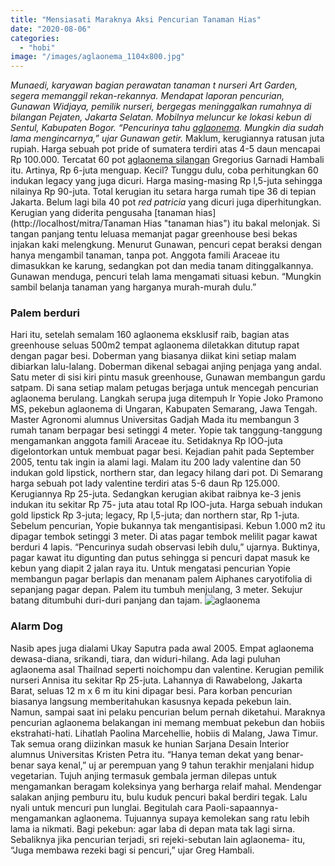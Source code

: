 ```yaml
---
title: "Mensiasati Maraknya Aksi Pencurian Tanaman Hias"
date: "2020-08-06"
categories: 
  - "hobi"
image: "/images/aglaonema_1104x800.jpg"
---
```


_Munaedi, karyawan bagian perawatan tanaman t nurseri Art Garden, segera memanggil rekan-rekannya. Mendapat laporan pencurian, Gunawan Widjaya, pemilik nurseri, bergegas meninggalkan rumahnya di bilangan Pejaten, Jakarta Selatan. Mobilnya meluncur ke lokasi kebun di Sentul, Kabupaten Bogor. “Pencurinya tahu [aglaonema](http://localhost/mitra/topik/aglaonema "aglaonema"). Mungkin dia sudah lama mengincarnya,” ujar Gunawan getir._ Maklum, kerugiannya ratusan juta rupiah. Harga sebuah pot pride of sumatera terdiri atas 4-5 daun mencapai Rp 100.000. Tercatat 60 pot [aglaonema silangan](http://localhost/mitra/7-hal-penting-dalam-merawat-aglaonema.html) Gregorius Garnadi Hambali itu. Artinya, Rp 6-juta menguap. Kecil? Tunggu dulu, coba perhitungkan 60 indukan legacy yang juga dicuri. Harga masing-masing Rp l,5-juta sehingga nilainya Rp 90-juta. Total kerugian itu setara harga rumah tipe 36 di tepian Jakarta. Belum lagi bila 40 pot _red patricia_ yang dicuri juga diperhitungkan. Kerugian yang diderita pengusaha [tanaman hias](http://localhost/mitra/Tanaman Hias "tanaman hias") itu bakal melonjak. Si tangan panjang tentu leluasa memanjat pagar greenhouse besi bekas injakan kaki melengkung. Menurut Gunawan, pencuri cepat beraksi dengan hanya mengambil tanaman, tanpa pot. Anggota famili Araceae itu dimasukkan ke karung, sedangkan pot dan media tanam ditinggalkannya. Gunawan menduga, pencuri telah lama mengamati situasi kebun. “Mungkin sambil belanja tanaman yang harganya murah-murah dulu.”

### Palem berduri

Hari itu, setelah semalam 160 aglaonema eksklusif raib, bagian atas greenhouse seluas 500m2 tempat aglaonema diletakkan ditutup rapat dengan pagar besi. Doberman yang biasanya diikat kini setiap malam dibiarkan lalu-lalang. Doberman dikenal sebagai anjing penjaga yang andal. Satu meter di sisi kiri pintu masuk greenhouse, Gunawan membangun gardu satpam. Di sana setiap malam petugas berjaga untuk mencegah pencurian aglaonema berulang. Langkah serupa juga ditempuh Ir Yopie Joko Pramono MS, pekebun aglaonema di Ungaran, Kabupaten Semarang, Jawa Tengah. Master Agronomi alumnus Universitas Gadjah Mada itu membangun 3 rumah tanam berpagar besi setinggi 4 meter. Yopie tak tanggung-tanggung mengamankan anggota famili Araceae itu. Setidaknya Rp lOO-juta digelontorkan untuk membuat pagar besi. Kejadian pahit pada September 2005, tentu tak ingin ia alami lagi. Malam itu 200 lady valentine dan 50 indukan gold lipstick, northern star, dan legacy hilang dari pot. Di Semarang harga sebuah pot lady valentine terdiri atas 5-6 daun Rp 125.000. Kerugiannya Rp 25-juta. Sedangkan kerugian akibat raibnya ke-3 jenis indukan itu sekitar Rp 75- juta atau total Rp lOO-juta. Harga sebuah indukan gold lipstick Rp 3-juta; legacy, Rp l,5-juta; dan northern star, Rp 1-juta. Sebelum pencurian, Yopie bukannya tak mengantisipasi. Kebun 1.000 m2 itu dipagar tembok setinggi 3 meter. Di atas pagar tembok melilit pagar kawat berduri 4 lapis. “Pencurinya sudah observasi lebih dulu,” ujarnya. Buktinya, pagar kawat itu digunting dan putus sehingga si pencuri dapat masuk ke kebun yang diapit 2 jalan raya itu. Untuk mengatasi pencurian Yopie membangun pagar berlapis dan menanam palem Aiphanes caryotifolia di sepanjang pagar depan. Palem itu tumbuh menjulang, 3 meter. Sekujur batang ditumbuhi duri-duri panjang dan tajam. ![aglaonema](/images/coconuts-tree-dried-cocos-nucifera-coconut-tree-thumbnail_1072x800.jpg)

### Alarm Dog

Nasib apes juga dialami Ukay Saputra pada awal 2005. Empat aglaonema dewasa-diana, srikandi, tiara, dan widuri-hilang. Ada lagi puluhan aglaonema asal Thailnad seperti noichompu dan valentine. Kerugian pemilik nurseri Annisa itu sekitar Rp 25-juta. Lahannya di Rawabelong, Jakarta Barat, seluas 12 m x 6 m itu kini dipagar besi. Para korban pencurian biasanya langsung memberitahukan kasusnya kepada pekebun lain. Namun, sampai saat ini pelaku pencurian belum pernah diketahui. Maraknya pencurian aglaonema belakangan ini memang membuat pekebun dan hobiis ekstrahati-hati. Lihatlah Paolina Marcehellie, hobiis di Malang, Jawa Timur. Tak semua orang diizinkan masuk ke hunian Sarjana Desain Interior alumnus Universitas Kristen Petra itu. “Hanya teman dekat yang benar-benar saya kenal,” uj ar perempuan yang 9 tahun terakhir menjalani hidup vegetarian. Tujuh anjing termasuk gembala jerman dilepas untuk mengamankan beragam koleksinya yang berharga relaif mahal. Mendengar salakan anjing pemburu itu, bulu kuduk pencuri bakal berdiri tegak. Lalu nyali untuk mencuri pun lunglai. Begitulah cara Paoli-sapaannya-mengamankan aglaonema. Tujuannya supaya kemolekan sang ratu lebih lama ia nikmati. Bagi pekebun: agar laba di depan mata tak lagi sirna. Sebaliknya jika pencurian terjadi, sri rejeki-sebutan lain aglaonema- itu, “Juga membawa rezeki bagi si pencuri,” ujar Greg Hambali.
